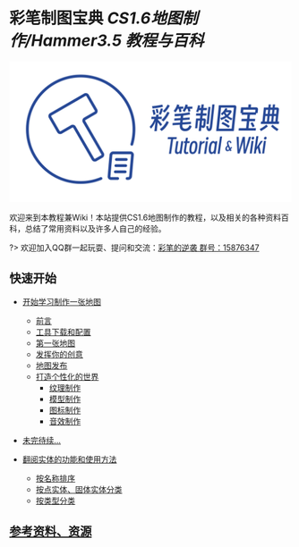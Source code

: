 # 彩笔制图宝典 *CS1.6地图制作/Hammer3.5 教程与百科*
![logo](resources/logo_title.svg)

欢迎来到本教程兼Wiki！本站提供CS1.6地图制作的教程，以及相关的各种资料百科，总结了常用资料以及许多人自己的经验。

?> 欢迎加入QQ群一起玩耍、提问和交流：[彩笔的逆袭 群号：15876347](https://jq.qq.com/?_wv=1027&k=e6eqbt1u)

## 快速开始
- [开始学习制作一张地图](tutorial/startup)
    - [前言](tutorial/startup)
    - [工具下载和配置](tutorial/setup)
    - [第一张地图](tutorial/first_map)
    - [发挥你的创意](tutorial/design)
    - [地图发布](tutorial/release)
    - [打造个性化的世界](tutorial/custom_resources)
        - [纹理制作](tutorial/make_texture)
        - [模型制作](tutorial/make_mdl)
        - [图标制作](tutorial/make_sprite)
        - [音效制作](tutorial/make_sound)
- [未完待续...](tutorial/to_be_continue)

- [翻阅实体的功能和使用方法](wiki/entity/)
    - [按名称排序](wiki/entity/)
    - [按点实体、固体实体分类](wiki/entity/entity_index_by_type)
    - [按类型分类](wiki/entity/entity_index_by_category)
  
## [参考资料、资源](reference)